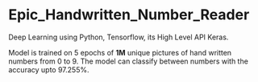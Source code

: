 # Epic_Handwritten_Number_Reader

Deep Learning using Python, Tensorflow, its High Level API Keras. 

Model is trained on 5 epochs of **1M** unique pictures of hand written numbers from 0 to 9. The model can classify between numbers with
the accuracy upto 97.255%.
